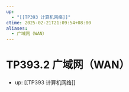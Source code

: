 ```yaml
---
up:
  - "[[TP393 计算机网络]]"
ctime: 2025-02-21T21:09:54+08:00
aliases:
  - 广域网（WAN）
---
```


# TP393.2 广域网（WAN）

- up: [[TP393 计算机网络]]
